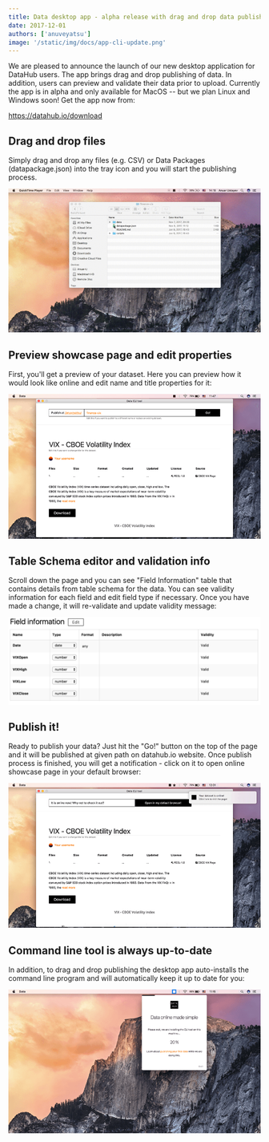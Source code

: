 ```yaml
---
title: Data desktop app - alpha release with drag and drop data publishing support
date: 2017-12-01
authors: ['anuveyatsu']
image: '/static/img/docs/app-cli-update.png'
---
```


We are pleased to announce the launch of our new desktop application for DataHub users. The app brings drag and drop publishing of data. In addition, users can preview and validate their data prior to upload. Currently the app is in alpha and only available for MacOS -- but we plan Linux and Windows soon! Get the app now from:

https://datahub.io/download

## Drag and drop files

Simply drag and drop any files (e.g. CSV) or Data Packages (datapackage.json) into the tray icon and you will start the publishing process.

![](/static/img/docs/drag-n-drop.gif)

## Preview showcase page and edit properties

First, you'll get a preview of your dataset. Here you can preview how it would look like online and edit name and title properties for it:

![](/static/img/docs/app-showcase.png)

## Table Schema editor and validation info

Scroll down the page and you can see "Field Information" table that contains details from table schema for the data. You can see validity information for each field and edit field type if necessary. Once you have made a change, it will re-validate and update validity message:

![](/static/img/docs/app-field-info.png)

## Publish it!

Ready to publish your data? Just hit the "Go!" button on the top of the page and it will be published at given path on datahub.io website. Once publish process is finished, you will get a notification - click on it to open online showcase page in your default browser:

![](/static/img/docs/app-publish.png)

## Command line tool is always up-to-date

In addition, to drag and drop publishing the desktop app auto-installs the command line program and will automatically keep it up to date for you:

![](/static/img/docs/app-cli-update.png)
